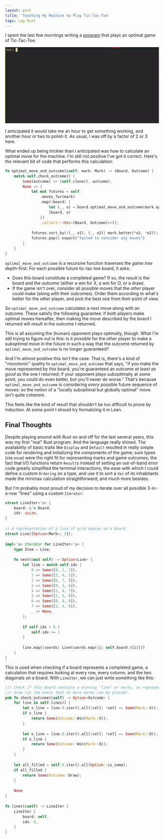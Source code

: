```yaml
---
layout: post
title: 'Teaching My Machine to Play Tic-Tac-Toe'
tags: Log Rust
---
```


I spent the last few mornings writing a [program](https://github.com/wjlewis/tic-tac-toe)
that plays an optimal game of Tic-Tac-Toe:

![Playing tic-tac-toe against my computer](/assets/images/tic-tac-toe.gif)

I anticipated it would take me an hour to get something working, and another
hour or two to polish it.
As usual, I was off by a factor of 2 or 3 here.

What ended up being trickier than I anticipated was how to calculate an optimal
move for the machine.
I'm still not positive I've got it correct.
Here's the relevant bit of code that performs this calculation:

```rust
fn optimal_move_and_outcome(&self, mark: Mark) -> (Board, Outcome) {
    match self.check_outcome() {
        Some(outcome) => (self.clone(), outcome),
        None => {
            let mut futures = self
                .moves_for(mark)
                .map(|board| {
                    let (_, o) = board.optimal_move_and_outcome(mark.opposite());
                    (board, o)
                })
                .collect::<Vec<(Board, Outcome)>>();

            futures.sort_by(|(_, o1), (_, o2)| mark.better(*o1, *o2));
            futures.pop().expect("failed to consider any moves")
        }
    }
}
```

`optimal_move_and_outcome` is a recursive function traverses the _game tree_
depth-first.
For each possible future tic-tac-toe board, it asks:

- Does this board constitute a completed game?
  If so, the result is the board and the _outcome_ (either a win for X, a win
  for O, or a draw).
- If the game isn't over, consider all possible moves that the _other_ player
  could make (along with their outcomes).
  Order them according to what's better for the _other_ player, and pick the
  best one from their point of view.

So `optimal_move_and_outcome` calculates a next move along with an outcome.
These satisfy the following guarantee: if _both_ players make optimal moves
hereafter, then making the move described by the board I returned will result in
the outcome I returned.

This is all assuming the (human) opponent plays optimally, though.
What I'm still trying to figure out is this: is it possible for the other player
to make a _suboptimal_ move in the future in such a way that the outcome
returned by `optimal_move_and_outcome` is no longer guaranteed?

And I'm _almost_ positive this isn't the case.
That is, there's a kind of "monotonic" quality to `optimal_move_and_outcome`
that says, "if you make the move represented by this board, you're guaranteed an
outcome _at least as good_ as the one I returned; if your opponent plays
suboptimally at some point, you could do even better, but you'll never do
worse."
That's because `optimal_move_and_outcome` is considering _every_ possible future
sequence of moves: so the notion of a "locally suboptimal but globally optimal"
move isn't quite coherent.

This feels like the kind of result that shouldn't be too difficult to prove by
induction.
At some point I should try formalizing it in Lean.

## Final Thoughts

Despite playing around with Rust on and off for the last several years, this was
my first "real" Rust program.
And the language really shined.
The availability of basic traits like `Display` and `Default` resulted in really
simple code for rendering and initializing the components of the game; sum types
(via `enum`) were the right fit for representing marks and game outcomes; the
fact that I/O functions return `Result`s instead of setting an out-of-band error
code greatly simplified the terminal interactions; the ease with which I could
define a custom `Ordering` on a type, and use it to sort a `Vec` of its
inhabitants made the minimax calculation straightforward; and much more besides.

But I'm probably most proud of my decision to iterate over all possible
3-in-a-row "lines" using a custom `Iterator`:

```rust
struct LineIter<'a> {
    board: &'a Board,
    idx: usize,
}

// A representation of a line of grid spaces on a board.
struct Line([Option<Mark>; 3]);

impl<'a> Iterator for LineIter<'a> {
    type Item = Line;

    fn next(&mut self) -> Option<Line> {
        let line = match self.idx {
            0 => Some([0, 1, 2]),
            1 => Some([3, 4, 5]),
            2 => Some([6, 7, 8]),
            3 => Some([0, 3, 6]),
            4 => Some([1, 4, 7]),
            5 => Some([2, 5, 8]),
            6 => Some([0, 4, 8]),
            7 => Some([2, 4, 6]),
            _ => None,
        };

        if self.idx < 8 {
            self.idx += 1
        }

        line.map(|coords| Line(coords.map(|i| self.board.0[i])))
    }
}
```

This is used when checking if a board represents a completed game, a calculation
that requires looking at every row, every column, and the two diagonals on a
board.
With `LineIter`, we can just write something like this:

```rust
/// Check if this board contains a winning "line" or marks, or represents a
/// draw (in the event that no more marks can be placed).
pub fn check_outcome(&self) -> Option<Outcome> {
    for line in self.lines() {
        let x_line = line.0.iter().all(|cell| *cell == Some(Mark::X));
        if x_line {
            return Some(Outcome::Win(Mark::X));
        }

        let o_line = line.0.iter().all(|cell| *cell == Some(Mark::O));
        if o_line {
            return Some(Outcome::Win(Mark::O));
        }
    }

    let all_filled = self.0.iter().all(Option::is_some);
    if all_filled {
        return Some(Outcome::Draw);
    }

    None
}

fn lines(&self) -> LineIter {
    LineIter {
        board: self,
        idx: 0,
    }
}
```
